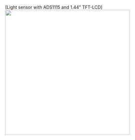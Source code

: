 [Light sensor with ADS1115 and 1.44" TFT-LCD]<img src="https://user-images.githubusercontent.com/24539773/208641290-79d525a9-f551-4271-ac63-865651b6671d.png" width=400>

